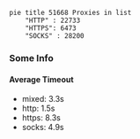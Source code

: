 
```mermaid
pie title 51668 Proxies in list
    "HTTP" : 22733
    "HTTPS": 6473
    "SOCKS" : 28200
```

### Some Info
#### Average Timeout

- mixed: 3.3s
- http: 1.5s
- https: 8.3s
- socks: 4.9s